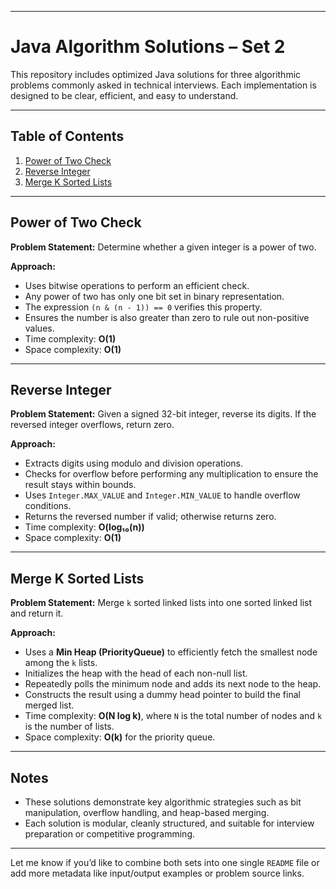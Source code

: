 
---

# Java Algorithm Solutions – Set 2

This repository includes optimized Java solutions for three algorithmic problems commonly asked in technical interviews. Each implementation is designed to be clear, efficient, and easy to understand.

---

## Table of Contents

1. [Power of Two Check](#power-of-two-check)
2. [Reverse Integer](#reverse-integer)
3. [Merge K Sorted Lists](#merge-k-sorted-lists)

---

## Power of Two Check

**Problem Statement:**
Determine whether a given integer is a power of two.

**Approach:**

* Uses bitwise operations to perform an efficient check.
* Any power of two has only one bit set in binary representation.
* The expression `(n & (n - 1)) == 0` verifies this property.
* Ensures the number is also greater than zero to rule out non-positive values.
* Time complexity: **O(1)**
* Space complexity: **O(1)**

---

## Reverse Integer

**Problem Statement:**
Given a signed 32-bit integer, reverse its digits. If the reversed integer overflows, return zero.

**Approach:**

* Extracts digits using modulo and division operations.
* Checks for overflow before performing any multiplication to ensure the result stays within bounds.
* Uses `Integer.MAX_VALUE` and `Integer.MIN_VALUE` to handle overflow conditions.
* Returns the reversed number if valid; otherwise returns zero.
* Time complexity: **O(log₁₀(n))**
* Space complexity: **O(1)**

---

## Merge K Sorted Lists

**Problem Statement:**
Merge `k` sorted linked lists into one sorted linked list and return it.

**Approach:**

* Uses a **Min Heap (PriorityQueue)** to efficiently fetch the smallest node among the `k` lists.
* Initializes the heap with the head of each non-null list.
* Repeatedly polls the minimum node and adds its next node to the heap.
* Constructs the result using a dummy head pointer to build the final merged list.
* Time complexity: **O(N log k)**, where `N` is the total number of nodes and `k` is the number of lists.
* Space complexity: **O(k)** for the priority queue.

---

## Notes

* These solutions demonstrate key algorithmic strategies such as bit manipulation, overflow handling, and heap-based merging.
* Each solution is modular, cleanly structured, and suitable for interview preparation or competitive programming.

---

Let me know if you’d like to combine both sets into one single `README` file or add more metadata like input/output examples or problem source links.
